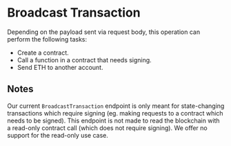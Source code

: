 # Broadcast Transaction

Depending on the payload sent via request body, this operation can perform the following tasks:
* Create a contract.
* Call a function in a contract that needs signing.
* Send ETH to another account.

## Notes

Our current `BroadcastTransaction` endpoint is only meant for state-changing transactions which require signing (eg. making requests to a contract which needs to be signed). This endpoint is not made to read the blockchain with a read-only contract call (which does not require signing). We offer no support for the read-only use case.
